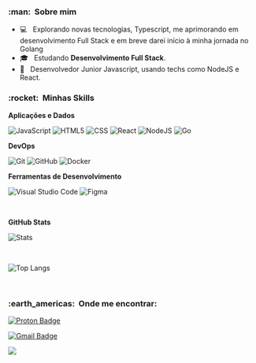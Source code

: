 <h3> :man: &nbsp;Sobre mim </h3>

-   💻 &nbsp; Explorando novas tecnologias, Typescript, me aprimorando em desenvolvimento Full Stack e em breve darei início à minha jornada no Golang
-   🎓 &nbsp; Estudando **Desenvolvimento Full Stack**.
-   🌱 &nbsp; Desenvolvedor Junior Javascript, usando techs como NodeJS e React.



<h3> :rocket: &nbsp;Minhas Skills </h3>

**Aplicações e Dados**

![JavaScript](https://img.shields.io/badge/-JavaScript-333333?style=flat&logo=javascript)
![HTML5](https://img.shields.io/badge/-HTML5-333333?style=flat&logo=HTML5)
![CSS](https://img.shields.io/badge/-CSS-333333?style=flat&logo=CSS3&logoColor=1572B6)
![React](https://img.shields.io/badge/-React-333333?style=flat&logo=react)
![NodeJS](https://img.shields.io/badge/-NodeJs-333333?style=flat&logo=nodedotjs)
![Go](https://img.shields.io/badge/-Go-333333?style=flat&logo=go)

**DevOps**

![Git](https://img.shields.io/badge/-Git-333333?style=flat&logo=git)
![GitHub](https://img.shields.io/badge/-GitHub-333333?style=flat&logo=github)
![Docker](https://img.shields.io/badge/-Docker-333333?style=flat&logo=docker)

**Ferramentas de Desenvolvimento**

![Visual Studio Code](https://img.shields.io/badge/-Visual%20Studio%20Code-333333?style=flat&logo=visual-studio-code&logoColor=007ACC)
![Figma](https://img.shields.io/badge/-Figma-333333?style=flat&logo=figma&logoColor=007ACC)

<br/>

**GitHub Stats**

  ![Stats](https://github-readme-stats.vercel.app/api?username=devDudu-21&theme=dracula&show_icons=true)

<br/>

![Top Langs](https://github-readme-stats.vercel.app/api/top-langs/?username=devDudu-21&layout=compact)

<br/>

<h3> :earth_americas: &nbsp;Onde me encontrar: </h3>

[![Proton Badge](https://img.shields.io/badge/ProtonMail-DEVilDudu@proton.me-8B89CC?style=for-the-badge&logo=protonmail&logoColor=white&link=mailto:DEVilDudu@proton.me)](mailto:DEVilDudu@proton.me)

[![Gmail Badge](https://img.shields.io/badge/-edufernandes.1895@gmail.com-006bed?style=flat-square&logo=Gmail&logoColor=white&link=mailto:edufernandes.1895@gmail.com)](mailto:edufernandes.1895@gmail.com)

![](https://komarev.com/ghpvc/?username=devDudu-21&color=006bed)
